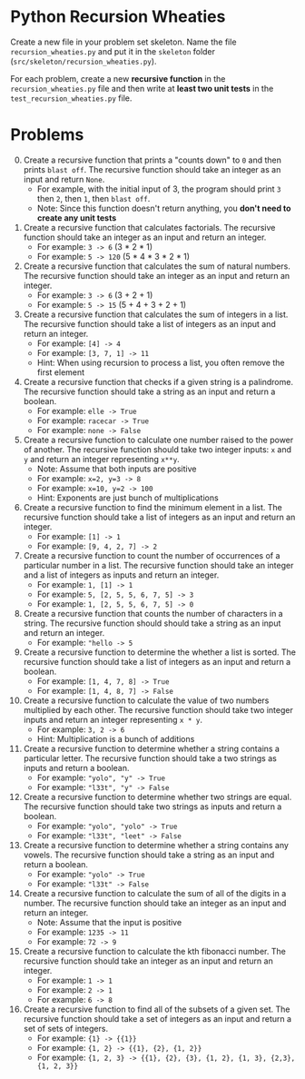 # Python Recursion Wheaties

Create a new file in your problem set skeleton. Name the file
`recursion_wheaties.py` and put it in the `skeleton` folder
(`src/skeleton/recursion_wheaties.py`).

For each problem, create a new **recursive function** in the
`recursion_wheaties.py` file and then write at **least two unit tests** in the
`test_recursion_wheaties.py` file.

# Problems

0. Create a recursive function that prints a "counts down" to `0` and then
   prints `blast off`. The recursive function should take an integer as an
   input and return `None`.
    - For example, with the initial input of 3, the program should print `3`
      then `2`, then `1`, then `blast off`. 
    - Note: Since this function doesn't return anything, you **don't need to create any unit tests**
1. Create a recursive function that calculates factorials. The recursive
   function should take an integer as an input and return an integer.
    - For example: `3 -> 6` (3 * 2 * 1)
    - For example: `5 -> 120` (5 * 4 * 3 * 2 * 1)
2. Create a recursive function that calculates the sum of natural numbers. The
   recursive function should take an integer as an input and return an integer.
    - For example: `3 -> 6` (3 + 2 + 1)
    - For example: `5 -> 15` (5 + 4 + 3 + 2 + 1)
3. Create a recursive function that calculates the sum of integers in a list.
   The recursive function should take a list of integers as an input and return
   an integer.
    - For example: `[4] -> 4`
    - For example: `[3, 7, 1] -> 11`
    - Hint: When using recursion to process a list, you often remove the first element
4. Create a recursive function that checks if a given string is a palindrome.
   The recursive function should take a string as an input and return a boolean.
    - For example: `elle -> True`
    - For example: `racecar -> True`
    - For example: `none -> False`
5. Create a recursive function to calculate one number raised to the power of
   another. The recursive function should take two integer inputs: `x` and `y`
   and return an integer representing `x**y`.
    - Note: Assume that both inputs are positive
    - For example: `x=2, y=3 -> 8`
    - For example: `x=10, y=2 -> 100`
    - Hint: Exponents are just bunch of multiplications
6. Create a recursive function to find the minimum element in a list. The
   recursive function should take a list of integers as an input and return
   an integer.
    - For example: `[1] -> 1`
    - For example: `[9, 4, 2, 7] -> 2`
7. Create a recursive function to count the number of occurrences of a
   particular number in a list. The recursive function should take an
   integer and a list of integers as inputs and return an integer.
    - For example: `1, [1] -> 1`
    - For example: `5, [2, 5, 5, 6, 7, 5] -> 3`
    - For example: `1, [2, 5, 5, 6, 7, 5] -> 0`
8. Create a recursive function that counts the number of characters in a
   string. The recursive function should should take a string as an input and
   return an integer.
    - For example: `"hello -> 5`
9. Create a recursive function to determine the whether a list is sorted.
   The recursive function should take a list of integers as an input and
   return a boolean.
    - For example: `[1, 4, 7, 8] -> True`
    - For example: `[1, 4, 8, 7] -> False`
10. Create a recursive function to calculate the value of two numbers multiplied
    by each other. The recursive function should take two integer inputs and
    return an integer representing `x * y`.
    - For example: `3, 2 -> 6`
    - Hint: Multiplication is a bunch of additions
11. Create a recursive function to determine whether a string contains a
    particular letter. The recursive function should take a two strings as
    inputs and return a boolean.
    - For example: `"yolo", "y" -> True`
    - For example: `"l33t", "y" -> False`
12. Create a recursive function to determine whether two strings are equal.
    The recursive function should take two strings as inputs and return a
    boolean.
    - For example: `"yolo", "yolo" -> True`
    - For example: `"l33t", "leet" -> False`
13. Create a recursive function to determine whether a string contains any
    vowels. The recursive function should take a string as an input and return
    a boolean.
    - For example: `"yolo" -> True`
    - For example: `"l33t" -> False`
14. Create a recursive function to calculate the sum of all of the digits in a
    number. The recursive function should take an integer as an input and return
    an integer.
    - Note: Assume that the input is positive
    - For example: `1235 -> 11`
    - For example: `72 -> 9`
15. Create a recursive function to calculate the kth fibonacci number. The
    recursive function should take an integer as an input and return an integer.
    - For example: `1 -> 1`
    - For example: `2 -> 1`
    - For example: `6 -> 8`
16. Create a recursive function to find all of the subsets of a given set. The
    recursive function should take a set of integers as an input and return a
    set of sets of integers.
    - For example: `{1} -> {{1}}`
    - For example: `{1, 2} -> {{1}, {2}, {1, 2}}`
    - For example: `{1, 2, 3} -> {{1}, {2}, {3}, {1, 2}, {1, 3}, {2,3}, {1, 2, 3}}`
